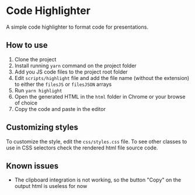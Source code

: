 # Code Highlighter

A simple code highlighter to format code for presentations.

## How to use

1. Clone the project
2. Install running `yarn` command on the project folder
2. Add you JS code files to the project root folder
3. Edit `scripts/highlight` file and add the file name (without the extension) to either the `filesJS` or `filesJSON` arrays
4. Run `yarn highlight`
5. Open the generated HTML in the `html` folder in Chrome or your browse of choice
6. Copy the code and paste in the editor

## Customizing styles

To customize the style, edit the `css/styles.css` file. To see other classes to use in CSS selectors check the rendered html file source code.

## Known issues

- The clipboard integration is not working, so the button "Copy" on the output html is useless for now
